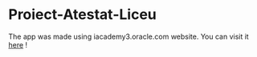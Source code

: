 # Proiect-Atestat-Liceu
The app was made using iacademy3.oracle.com website.
You can visit it [here](https://iacademy2.oracle.com/ords/r/ro_a210_plsql_s23/rachi-records-3-0/home?session=12059653964170) !


